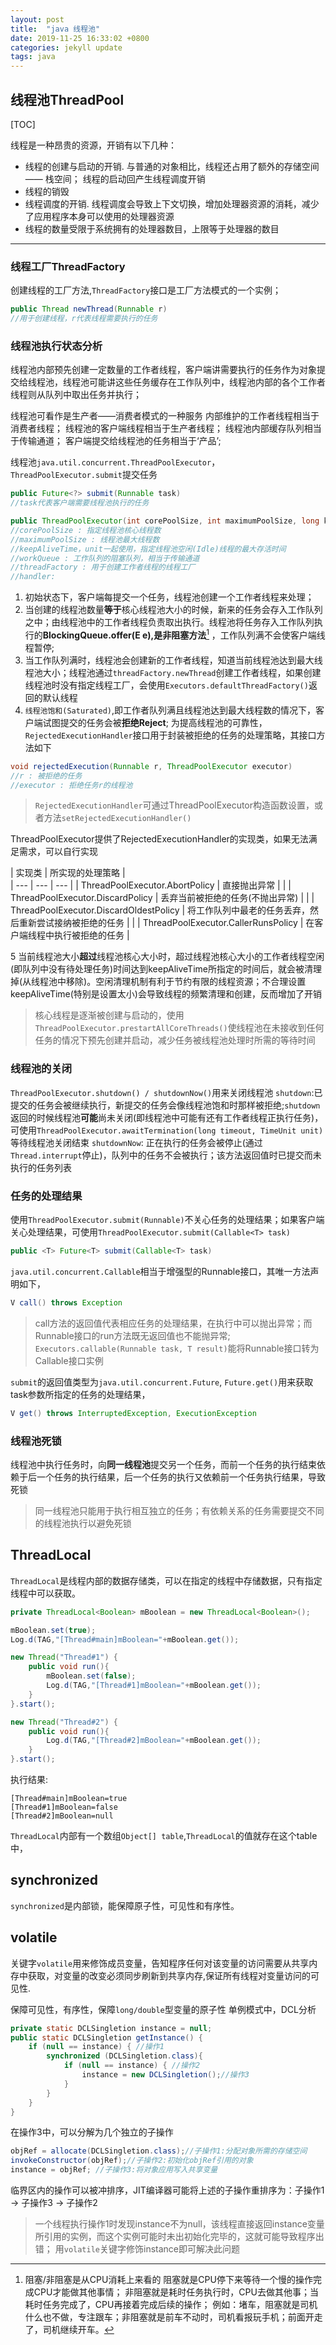 ```yaml
---
layout: post
title:  "java 线程池"
date: 2019-11-25 16:33:02 +0800
categories: jekyll update
tags: java
---
```


## 线程池ThreadPool
 
 [TOC]
 
 线程是一种昂贵的资源，开销有以下几种：

* 线程的创建与启动的开销. 与普通的对象相比，线程还占用了额外的存储空间 —— 栈空间； 线程的启动回产生线程调度开销
* 线程的销毁
* 线程调度的开销. 线程调度会导致上下文切换，增加处理器资源的消耗，减少了应用程序本身可以使用的处理器资源
* 线程的数量受限于系统拥有的处理器数目，上限等于处理器的数目

---------

### 线程工厂ThreadFactory
创建线程的工厂方法,`ThreadFactory`接口是工厂方法模式的一个实例；

```java
public Thread newThread(Runnable r)
//用于创建线程，r代表线程需要执行的任务
```

### 线程池执行状态分析

线程池内部预先创建一定数量的工作者线程，客户端讲需要执行的任务作为对象提交给线程池，线程池可能讲这些任务缓存在工作队列中，线程池内部的各个工作者线程则从队列中取出任务并执行；

线程池可看作是生产者——消费者模式的一种服务
内部维护的工作者线程相当于消费者线程；
线程池的客户端线程相当于生产者线程；
线程池内部缓存队列相当于传输通道；
客户端提交给线程池的任务相当于‘产品’;

线程池`java.util.concurrent.ThreadPoolExecutor`，`ThreadPoolExecutor.submit`提交任务

```java
public Future<?> submit(Runnable task)
//task代表客户端需要线程池执行的任务
```

```java
public ThreadPoolExecutor(int corePoolSize, int maximumPoolSize, long keepAliveTime, TimeUnit unit, BlockingQueue<Runnable> workQueue, ThreadFactory threadFactory, RejectedExecutionHandler handler)
//corePoolSize : 指定线程池核心线程数
//maximumPoolSize : 线程池最大线程数
//keepAliveTime，unit一起使用，指定线程池空闲(Idle)线程的最大存活时间
//workQueue : 工作队列的阻塞队列，相当于传输通道
//threadFactory : 用于创建工作者线程的线程工厂
//handler: 
```

1. 初始状态下，客户端每提交一个任务，线程池创建一个工作者线程来处理；
2. 当创建的线程池数量**等于**核心线程池大小的时候，新来的任务会存入工作队列之中；由线程池中的工作者线程负责取出执行。线程池将任务存入工作队列执行的**BlockingQueue.offer(E e),是非阻塞方法**[^a] ，工作队列满不会使客户端线程暂停;
3. 当工作队列满时，线程池会创建新的工作者线程，知道当前线程池达到最大线程池大小；线程池通过`threadFactory.newThread`创建工作者线程，如果创建线程池时没有指定线程工厂，会使用`Executors.defaultThreadFactory()`返回的默认线程
4. `线程池饱和(Saturated)`,即工作者队列满且线程池达到最大线程数的情况下，客户端试图提交的任务会被**拒绝Reject**; 为提高线程池的可靠性，`RejectedExecutionHandler`接口用于封装被拒绝的任务的处理策略，其接口方法如下

```java
void rejectedExecution(Runnable r, ThreadPoolExecutor executor)
//r : 被拒绝的任务
//executor : 拒绝任务r的线程池
```
> `RejectedExecutionHandler`可通过ThreadPoolExecutor构造函数设置，或者方法`setRejectedExecutionHandler()`

ThreadPoolExecutor提供了RejectedExecutionHandler的实现类，如果无法满足需求，可以自行实现

| 实现类 | 所实现的处理策略 |  
| --- | --- | --- |
| ThreadPoolExecutor.AbortPolicy | 直接抛出异常 |  |
| ThreadPoolExecutor.DiscardPolicy | 丢弃当前被拒绝的任务(不抛出异常) |  |
| ThreadPoolExecutor.DiscardOldestPolicy | 将工作队列中最老的任务丢弃，然后重新尝试接纳被拒绝的任务 |  |
| ThreadPoolExecutor.CallerRunsPolicy | 在客户端线程中执行被拒绝的任务  |  

5 当前线程池大小**超过**线程池核心大小时，超过线程池核心大小的工作者线程空闲(即队列中没有待处理任务)时间达到keepAliveTime所指定的时间后，就会被清理掉(从线程池中移除)。空闲清理机制有利于节约有限的线程资源；不合理设置keepAliveTime(特别是设置太小)会导致线程的频繁清理和创建，反而增加了开销

> 核心线程是逐渐被创建与启动的，使用`ThreadPoolExecutor.prestartAllCoreThreads()`使线程池在未接收到任何任务的情况下预先创建并启动，减少任务被线程池处理时所需的等待时间


### 线程池的关闭

`ThreadPoolExecutor.shutdown() / shutdownNow()`用来关闭线程池
`shutdown`:已提交的任务会被继续执行，新提交的任务会像线程池饱和时那样被拒绝;`shutdown`返回的时候线程池**可能**尚未关闭(即线程池中可能有还有工作者线程正执行任务)，可使用`ThreadPoolExecutor.awaitTermination(long timeout, TimeUnit unit)`等待线程池关闭结束
`shutdownNow`: 正在执行的任务会被停止(通过`Thread.interrupt`停止)，队列中的任务不会被执行；该方法返回值时已提交而未执行的任务列表

### 任务的处理结果
使用`ThreadPoolExecutor.submit(Runnable)`不关心任务的处理结果；如果客户端关心处理结果，可使用`ThreadPoolExecutor.submit(Callable<T> task)`

```java
public <T> Future<T> submit(Callable<T> task)
```
`java.util.concurrent.Callable`相当于增强型的Runnable接口，其唯一方法声明如下，

```java
V call() throws Exception
```
> call方法的返回值代表相应任务的处理结果，在执行中可以抛出异常；而Runnable接口的run方法既无返回值也不能抛异常; `Executors.callable(Runnable task, T result)`能将Runnable接口转为Callable接口实例

`submit`的返回值类型为`java.util.concurrent.Future`, `Future.get()`用来获取task参数所指定的任务的处理结果，

```java
V get() throws InterruptedException, ExecutionException
```

### 线程池死锁
线程池中执行任务时，向**同一线程池**提交另一个任务，而前一个任务的执行结束依赖于后一个任务的执行结果，后一个任务的执行又依赖前一个任务执行结果，导致死锁

> 同一线程池只能用于执行相互独立的任务；有依赖关系的任务需要提交不同的线程池执行以避免死锁

## ThreadLocal
`ThreadLocal`是线程内部的数据存储类，可以在指定的线程中存储数据，只有指定线程中可以获取。

```java
private ThreadLocal<Boolean> mBoolean = new ThreadLocal<Boolean>();

mBoolean.set(true);
Log.d(TAG,"[Thread#main]mBoolean="+mBoolean.get());

new Thread("Thread#1") {
    public void run(){
        mBoolean.set(false);
        Log.d(TAG,"[Thread#1]mBoolean="+mBoolean.get());
    }
}.start();

new Thread("Thread#2") {
    public void run(){
        Log.d(TAG,"[Thread#2]mBoolean="+mBoolean.get());
    }
}.start();
```
执行结果:

```
[Thread#main]mBoolean=true
[Thread#1]mBoolean=false
[Thread#2]mBoolean=null
```
`ThreadLocal`内部有一个数组`Object[] table`,`ThreadLocal`的值就存在这个table中，

## synchronized
`synchronized`是内部锁，能保障原子性，可见性和有序性。

## volatile
关键字`volatile`用来修饰成员变量，告知程序任何对该变量的访问需要从共享内存中获取，对变量的改变必须同步刷新到共享内存,保证所有线程对变量访问的可见性.

保障可见性，有序性，保障`long/double`型变量的原子性
单例模式中，DCL分析

```java
private static DCLSingletion instance = null;
public static DCLSingletion getInstance() {
    if (null == instance) { //操作1
        synchronized (DCLSingletion.class){
            if (null == instance) { //操作2
                instance = new DCLSingletion();//操作3
            }
        }
    }
}
```
在操作3中，可以分解为几个独立的子操作

```java
objRef = allocate(DCLSingletion.class);//子操作1:分配对象所需的存储空间
invokeConstructor(objRef);//子操作2:初始化objRef引用的对象
instance = objRef; //子操作3:将对象应用写入共享变量
```
临界区内的操作可以被冲排序，JIT编译器可能将上述的子操作重排序为：子操作1 -> 子操作3 -> 子操作2

> 一个线程执行操作1时发现instance不为null，该线程直接返回instance变量所引用的实例，而这个实例可能时未出初始化完毕的，这就可能导致程序出错；
用`volatile`关键字修饰instance即可解决此问题



[^a]: 阻塞/非阻塞是从CPU消耗上来看的
    阻塞就是CPU停下来等待一个慢的操作完成CPU才能做其他事情；
    非阻塞就是耗时任务执行时，CPU去做其他事；当耗时任务完成了，CPU再接着完成后续的操作；
    例如：堵车，阻塞就是司机什么也不做，专注跟车；非阻塞就是前车不动时，司机看报玩手机；前面开走了，司机继续开车。

